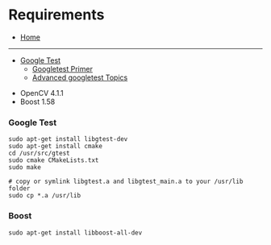 # Requirements

- [Home](../README.md)

---

- [Google Test](https://github.com/google/googletest/blob/master/googletest/README.md)
    - [Googletest Primer](https://github.com/google/googletest/blob/master/googletest/docs/primer.md)
    - [Advanced googletest Topics](https://github.com/google/googletest/blob/master/googletest/docs/advanced.md)
* OpenCV 4.1.1
* Boost 1.58

### Google Test
```
sudo apt-get install libgtest-dev
sudo apt-get install cmake
cd /usr/src/gtest
sudo cmake CMakeLists.txt
sudo make
 
# copy or symlink libgtest.a and libgtest_main.a to your /usr/lib folder
sudo cp *.a /usr/lib
```

### Boost
```
sudo apt-get install libboost-all-dev
```

